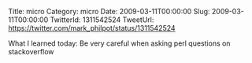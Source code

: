 Title: micro
Category: micro
Date: 2009-03-11T00:00:00
Slug: 2009-03-11T00:00:00
TwitterId: 1311542524
TweetUrl: https://twitter.com/mark_philpot/status/1311542524

What I learned today: Be very careful when asking perl questions on stackoverflow